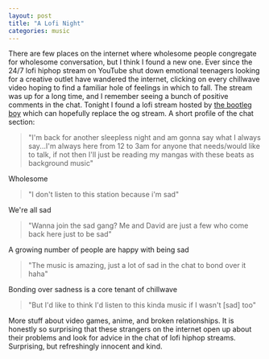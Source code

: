 ```yaml
---
layout: post
title: "A Lofi Night"
categories: music
---
```


There are few places on the internet where wholesome people congregate for wholesome conversation, but I think I found a new one. Ever since the 24/7 lofi hiphop stream on YouTube shut down emotional teenagers looking for a creative outlet have wandered the internet, clicking on every chillwave video hoping to find a familiar hole of feelings in which to fall. The stream was up for a long time, and I remember seeing a bunch of positive comments in the chat. Tonight I found a lofi stream hosted by [the bootleg boy](https://www.youtube.com/channel/UC0fiLCwTmAukotCXYnqfj0A) which can hopefully replace the og stream. A short profile of the chat section:

> "I'm back for another sleepless night and am gonna say what I always say...I'm always here from 12 to 3am for anyone that needs/would like to talk, if not then I'll just be reading my mangas with these beats as background music"

Wholesome

> "I don't listen to this station because i'm sad"

We're all sad

> "Wanna join the sad gang? Me and David are just a few who come back here just to be sad"

A growing number of people are happy with being sad

> "The music is amazing, just a lot of sad in the chat to bond over it haha"

Bonding over sadness is a core tenant of chillwave

> "But I'd like to think I'd listen to this kinda music if I wasn't [sad] too"

More stuff about video games, anime, and broken relationships. It is honestly so surprising that these strangers on the internet open up about their problems and look for advice in the chat of lofi hiphop streams. Surprising, but refreshingly innocent and kind.
